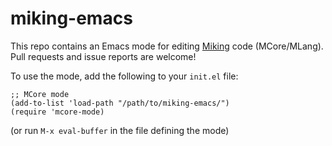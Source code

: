 # miking-emacs
This repo contains an Emacs mode for editing
[Miking](https://github.com/miking-lang/miking/) code
(MCore/MLang). Pull requests and issue reports are welcome!

To use the mode, add the following to your `init.el` file:

```
;; MCore mode
(add-to-list 'load-path "/path/to/miking-emacs/")
(require 'mcore-mode)
```

(or run `M-x eval-buffer` in the file defining the mode)